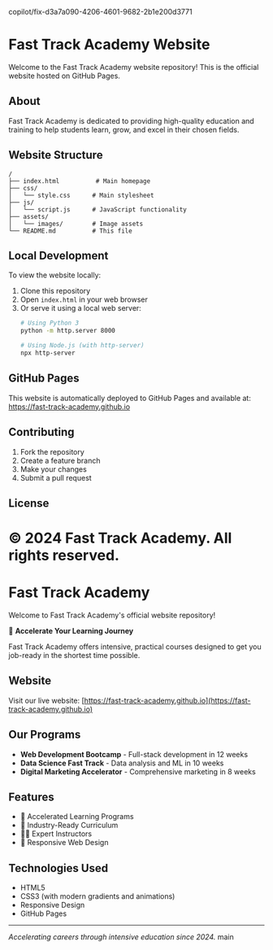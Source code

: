  copilot/fix-d3a7a090-4206-4601-9682-2b1e200d3771
# Fast Track Academy Website

Welcome to the Fast Track Academy website repository! This is the official website hosted on GitHub Pages.

## About

Fast Track Academy is dedicated to providing high-quality education and training to help students learn, grow, and excel in their chosen fields.

## Website Structure

```
/
├── index.html          # Main homepage
├── css/
│   └── style.css      # Main stylesheet
├── js/
│   └── script.js      # JavaScript functionality
├── assets/
│   └── images/        # Image assets
└── README.md          # This file
```

## Local Development

To view the website locally:

1. Clone this repository
2. Open `index.html` in your web browser
3. Or serve it using a local web server:
   ```bash
   # Using Python 3
   python -m http.server 8000
   
   # Using Node.js (with http-server)
   npx http-server
   ```

## GitHub Pages

This website is automatically deployed to GitHub Pages and available at:
https://fast-track-academy.github.io

## Contributing

1. Fork the repository
2. Create a feature branch
3. Make your changes
4. Submit a pull request

## License

© 2024 Fast Track Academy. All rights reserved.
=======
# Fast Track Academy

Welcome to Fast Track Academy's official website repository!

🚀 **Accelerate Your Learning Journey**

Fast Track Academy offers intensive, practical courses designed to get you job-ready in the shortest time possible.

## Website

Visit our live website: [https://fast-track-academy.github.io](https://fast-track-academy.github.io)

## Our Programs

- **Web Development Bootcamp** - Full-stack development in 12 weeks
- **Data Science Fast Track** - Data analysis and ML in 10 weeks  
- **Digital Marketing Accelerator** - Comprehensive marketing in 8 weeks

## Features

- 🚀 Accelerated Learning Programs
- 💼 Industry-Ready Curriculum
- 👨‍💻 Expert Instructors
- 📱 Responsive Web Design

## Technologies Used

- HTML5
- CSS3 (with modern gradients and animations)
- Responsive Design
- GitHub Pages

---

*Accelerating careers through intensive education since 2024.*
 main
